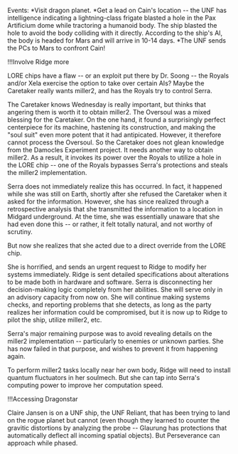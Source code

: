 Events:
*Visit dragon planet.
*Get a lead on Cain's location -- the UNF has intelligence indicating a lightning-class frigate blasted a hole in the Pax Artificium dome while tractoring a humanoid body. The ship blasted the hole to avoid the body colliding with it directly. According to the ship's AI, the body is headed for Mars and will arrive in 10-14 days.
*The UNF sends the PCs to Mars to confront Cain!


!!!Involve Ridge more

LORE chips have a flaw -- or an exploit put there by Dr. Soong -- the Royals and/or Xela exercise the option to take over certain AIs? Maybe the Caretaker really wants miller2, and has the Royals try to control Serra.

The Caretaker knows Wednesday is really important, but thinks that angering them is worth it to obtain miller2. The Oversoul was a mixed blessing for the Caretaker. On the one hand, it found a surprisingly perfect centerpiece for its machine, hastening its construction, and making the &quot;soul suit&quot; even more potent that it had antipicated. However, it therefore cannot process the Oversoul. So the Caretaker does not glean knowledge from the Damocles Experiment project. It needs another way to obtain miller2. As a result, it invokes its power over the Royals to utilize a hole in the LORE chip -- one of the Royals bypasses Serra's protections and steals the miller2 implementation.

Serra does not immediately realize this has occurred. In fact, it happened while she was still on Earth, shortly after she refused the Caretaker when it asked for the information. However, she has since realized through a retrospective analysis that she transmitted the information to a location in Midgard underground. At the time, she was essentially unaware that she had even done this -- or rather, it felt totally natural, and not worthy of scrutiny.

But now she realizes that she acted due to a direct override from the LORE chip.

She is horrified, and sends an urgent request to Ridge to modify her systems immediately. Ridge is sent detailed specifications about alterations to be made both in hardware and software. Serra is disconnecting her decision-making logic completely from her abilities. She will serve only in an advisory capacity from now on. She will continue making systems checks, and reporting problems that she detects, as long as the party realizes her information could be compromised, but it is now up to Ridge to pilot the ship, utilize miller2, etc.

Serra's major remaining purpose was to avoid revealing details on the miller2 implementation -- particularly to enemies or unknown parties. She has now failed in that purpose, and wishes to prevent it from happening again.

To perform miller2 tasks locally near her own body, Ridge will need to install quantum fluctuators in her soulmech. But she can tap into Serra's computing power to improve her computation speed.


!!!Accessing Dragonstar

Claire Jansen is on a UNF ship, the UNF Reliant, that has been trying to land on the rogue planet but cannot (even though they learned to counter the gravitic distortions by analyzing the probe -- Glaurung has protections that automatically deflect all incoming spatial objects). But Perseverance can approach while phased.
